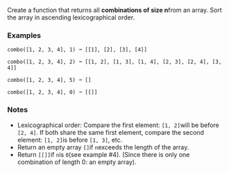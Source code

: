Create a function that returns all **combinations of size n**from an array. Sort the array in ascending lexicographical order.


### Examples ###
    combo([1, 2, 3, 4], 1) ➞ [[1], [2], [3], [4]]

    combo([1, 2, 3, 4], 2) ➞ [[1, 2], [1, 3], [1, 4], [2, 3], [2, 4], [3, 4]]

    combo([1, 2, 3, 4], 5) ➞ []

    combo([1, 2, 3, 4], 0) ➞ [[]]


### Notes ###
*   Lexicographical order: Compare the first element: `[1, 2]`will be before `[2, 4]`. If both share the same first element, compare the second element: `[1, 2]`is before `[1, 3]`, etc.
*   Return an empty array `[]`if `n`exceeds the length of the array.
*   Return `[[]]`if `n`is `0`(see example #4). (Since there is only one combination of length 0: an empty array).